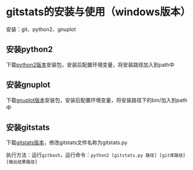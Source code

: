 # gitstats的安装与使用（windows版本）

安装：git、python2、gnuplot

## 安装python2

下载[python2版本]( https://www.python.org/downloads/release/python-2713)安装包，安装后配置环境变量，将安装路径加入到path中

## 安装gnuplot

下载[gnuplot版本]( https://sourceforge.net/projects/gnuplot/files/gnuplot/5.0.6/)安装包，安装后配置环境变量，将安装路径下的bin/加入到path中

## 安装gitstats

下载[gitstats版本]( https://github.com/hoxu/gitstats)，修改gitstats文件名称为gitstats.py

执行方法：运行`gitbash`，运行命令：`python2 [gitstats.py 路径] [git库路径] [输出结果路径]`